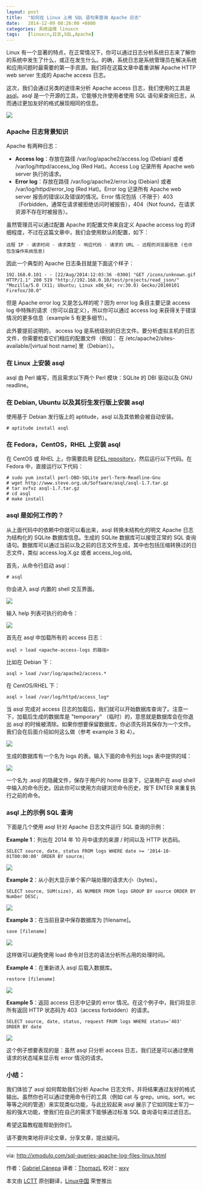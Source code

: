 ```yaml
---
layout: post
title:	"如何在 Linux 上用 SQL 语句来查询 Apache 日志"
date:	2014-12-09 08:26:00 +0800 
categories:	系统运维 linuxcn 
tags:	[linuxcn,日志,SQL,Apache]
---
```



Linux 有一个显著的特点，在正常情况下，你可以通过日志分析系统日志来了解你的系统中发生了什么，或正在发生什么。的确，系统日志是系统管理员在解决系统和应用问题时最需要的第一手资源。我们将在这篇文章中着重讲解 Apache HTTP web server 生成的 Apache access 日志。


这次，我们会通过另类的途径来分析 Apache access 日志，我们使用的工具是 [asql](http://www.steve.org.uk/Software/asql/)。asql 是一个开源的工具，它能够允许使用者使用 SQL 语句来查询日志，从而通过更加友好的格式展现相同的信息。


![](/Asserts/Images//attachment/album/201412/08/234125qboar2br0o4rtbz1.jpg)


### Apache 日志背景知识


Apache 有两种日志：


* **Access log**：存放在路径 /var/log/apache2/access.log (Debian) 或者 /var/log/httpd/access\_log (Red Hat)。Access Log 记录所有 Apache web server 执行的请求。
* **Error log**：存放在路径 /var/log/apache2/error.log (Debian) 或者 /var/log/httpd/error\_log (Red Hat)。Error log 记录所有 Apache web server 报告的错误以及错误的情况。Error 情况包括（不限于）403（Forbidden，通常在请求被拒绝访问时被报告），404（Not found，在请求资源不存在时被报告）。


虽然管理员可以通过配置 Apache 的配置文件来自定义 Apache access log 的详细程度，不过在这篇文章中，我们会使用默认的配置，如下：



```
远程 IP - 请求时间 - 请求类型 - 响应代码 - 请求的 URL - 远程的浏览器信息 (也许包含操作系统信息)

```

因此一个典型的 Apache 日志条目就是下面这个样子：



```
192.168.0.101 - - [22/Aug/2014:12:03:36 -0300] "GET /icons/unknown.gif HTTP/1.1" 200 519 "http://192.168.0.10/test/projects/read_json/" "Mozilla/5.0 (X11; Ubuntu; Linux x86_64; rv:30.0) Gecko/20100101 Firefox/30.0"

```

但是 Apache error log 又是怎么样的呢？因为 error log 条目主要记录 access log 中特殊的请求（你可以自定义），所以你可以通过 access log 来获得关于错误情况的更多信息（example 5 有更多细节）。


此外要提前说明的， access log 是系统级别的日志文件。要分析虚拟主机的日志文件，你需要检查它们相应的配置文件（例如： 在 /etc/apache2/sites-available/[virtual host name] 里（Debian））。


### 在 Linux 上安装 asql


asql 由 Perl 编写，而且需求以下两个 Perl 模块：SQLite 的 DBI 驱动以及 GNU readline。


### 在 Debian, Ubuntu 以及其衍生发行版上安装 asql


使用基于 Debian 发行版上的 aptitude，asql 以及其依赖会被自动安装。



```
# aptitude install asql

```

### 在 Fedora，CentOS，RHEL 上安装 asql


在 CentOS 或 RHEL 上，你需要启用 [EPEL repository](http://xmodulo.com/how-to-set-up-epel-repository-on-centos.html)，然后运行以下代码。在 Fedora 中，直接运行以下代码：



```
# sudo yum install perl-DBD-SQLite perl-Term-Readline-Gnu
# wget http://www.steve.org.uk/Software/asql/asql-1.7.tar.gz
# tar xvfvz asql-1.7.tar.gz
# cd asql
# make install

```

### asql 是如何工作的？


从上面代码中的依赖中你就可以看出来，asql 转换未结构化的明文 Apache 日志为结构化的 SQLite 数据库信息。生成的 SQLite 数据库可以接受正常的 SQL 查询语句。数据库可以通过当前以及之前的日志文件生成，其中也包括压缩转换过的日志文件，类似 access.log.X.gz 或者 access\_log.old。


首先，从命令行启动 asql：



```
# asql

```

你会进入 asql 内置的 shell 交互界面。


![](/Asserts/Images//attachment/album/201412/08/234127co3gidxseyewyush.png)


输入 help 列表可执行的命令：


![](/Asserts/Images//attachment/album/201412/08/234129gfkiazyna4kvno3o.png)


首先在 asql 中加载所有的 access 日志：



```
asql > load <apache-access-logs 的路径>

```

比如在 Debian 下：



```
asql > load /var/log/apache2/access.*

```

在 CentOS/RHEL 下：



```
asql > load /var/log/httpd/access_log*

```

当 asql 完成对 access 日志的加载后，我们就可以开始数据库查询了。注意一下，加载后生成的数据库是 "temporary" （临时）的，意思就是数据库会在你退出 asql 的时候被清除。如果你想要保留数据库，你必须先将其保存为一个文件。我们会在后面介绍如何这么做（参考 example 3 和 4）。


![](/Asserts/Images//attachment/album/201412/08/234130juerl3ejdsw4drl3.png)


生成的数据库有一个名为 logs 的表。输入下面的命令列出 logs 表中提供的域：


![](/Asserts/Images//attachment/album/201412/08/234133fbnssbqib6blgll8.png)


一个名为 .asql 的隐藏文件，保存于用户的 home 目录下，记录用户在 asql shell 中输入的命令历史。因此你可以使用方向键浏览命令历史，按下 ENTER 来重复执行之前的命令。


### asql 上的示例 SQL 查询


下面是几个使用 asql 针对 Apache 日志文件运行 SQL 查询的示例：


**Example 1**：列出在 2014 年 10 月中请求的来源 / 时间以及 HTTP 状态码。



```
SELECT source, date, status FROM logs WHERE date >= '2014-10-01T00:00:00' ORDER BY source;

```

![](/Asserts/Images//attachment/album/201412/08/234135xx3ey0z0kltylxte.jpg)


**Example 2**：从小到大显示单个客户端处理的请求大小（bytes）。



```
SELECT source, SUM(size), AS NUMBER FROM logs GROUP BY source ORDER BY Number DESC;

```

![](/Asserts/Images//attachment/album/201412/08/234137sg0kgynzynv4nat4.jpg)


**Example 3**：在当前目录中保存数据库为 [filename]。



```
save [filename]

```

![](/Asserts/Images//attachment/album/201412/08/234138zctgev5p2pvpdp77.png)


这样做可以避免使用 load 命令对日志的语法分析所占用的处理时间。


**Example 4**：在重新进入 asql 后载入数据库。



```
restore [filename]

```

![](/Asserts/Images//attachment/album/201412/08/234140frnlylbb24vbee11.png)


**Example 5**：返回 access 日志中记录的 error 情况。在这个例子中，我们将显示所有返回 HTTP 状态码为 403（access forbidden）的请求。



```
SELECT source, date, status, request FROM logs WHERE status='403' ORDER BY date

```

![](/Asserts/Images//attachment/album/201412/08/234143qrub0cbqnc5fnqo0.jpg)


这个例子想要表现的是：虽然 asql 只分析 access 日志，我们还是可以通过使用请求的状态域来显示有 error 情况的请求。


### 小结：


我们体验了 asql 如何帮助我们分析 Apache 日志文件，并将结果通过友好的格式输出。虽然你也可以通过使用命令行的工具（例如 cat 与 grep，uniq，sort，wc 等等之间的管道）来实现类似功能，与此比较起来 asql 展示了它如同瑞士军刀一般的强大功能，使我们在自己的需求下能够通过标准 SQL 查询语句来过滤日志。


希望这篇教程能帮助到你们。


请不要拘束地将评论文章，分享文章，提出疑问。




---


via: <http://xmodulo.com/sql-queries-apache-log-files-linux.html>


作者：[Gabriel Cánepa](http://xmodulo.com/author/gabriel) 译者：[ThomazL](https://github.com/ThomazL) 校对：[wxy](https://github.com/wxy)


本文由 [LCTT](https://github.com/LCTT/TranslateProject) 原创翻译，[Linux中国](http://linux.cn/) 荣誉推出
